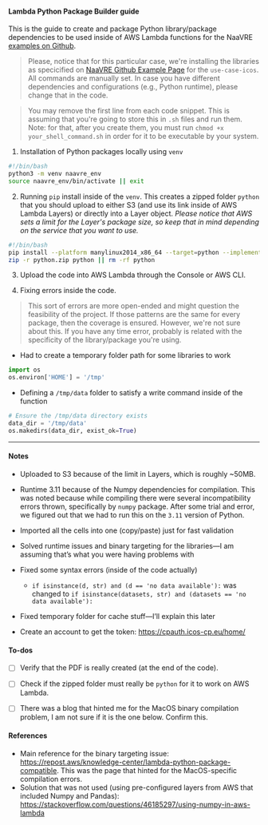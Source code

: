 #### Lambda Python Package Builder guide
This is the guide to create and package Python library/package dependencies to be used inside of AWS Lambda functions for the NaaVRE [examples on Github](https://github.com/QCDIS/tmp-devops-test-workflows).

> Please, notice that for this particular case, we're installing the libraries as specicified on [NaaVRE Github Example Page](https://github.com/QCDIS/tmp-devops-test-workflows) for the `use-case-icos`. All commands are manually set. In case you have different dependencies and configurations (e.g., Python runtime), please change that in the code.

> You may remove the first line from each code snippet. This is assuming that you're going to store this in `.sh` files and run them. Note: for that, after you create them, you must run `chmod +x your_shell_command.sh` in order for it to be executable by your system.
1. Installation of Python packages locally using `venv`
```sh
#!/bin/bash
python3 -m venv naavre_env
source naavre_env/bin/activate || exit
```

2. Running `pip` install inside of the `venv`. This creates a zipped folder `python` that you should upload to either S3 (and use its link inside of AWS Lambda Layers) or directly into a Layer object. _Please notice that AWS sets a limit for the Layer's package size, so keep that in mind depending on the service that you want to use._
```sh
#!/bin/bash
pip install --platform manylinux2014_x86_64 --target=python --implementation cp --python-version 3.11 --only-binary=:all: --upgrade icoscp==0.2.2 icoscp_core==0.3.9 matplotlib python-slugify || exit
zip -r python.zip python || rm -rf python
```

3. Upload the code into AWS Lambda through the Console or AWS CLI.

4. Fixing errors inside the code.
> This sort of errors are more open-ended and might question the feasibility of the project. If those patterns are the same for every package, then the coverage is ensured. However, we're not sure about this. If you have any time error, probably is related with the specificity of the library/package you're using.
- Had to create a temporary folder path for some libraries to work
```py
import os
os.environ['HOME'] = '/tmp'
```
- Defining a `/tmp/data` folder to satisfy a write command inside of the function
```py
# Ensure the /tmp/data directory exists
data_dir = '/tmp/data'
os.makedirs(data_dir, exist_ok=True)
```

---

#### Notes
- Uploaded to S3 because of the limit in Layers, which is roughly ~50MB.
- Runtime 3.11 because of the Numpy dependencies for compilation. This was noted because while compiling there were several incompatibility errors thrown, specifically by `numpy` package. After some trial and error, we figured out that we had to run this on the `3.11` version of Python.

- ⁠Imported all the cells into one (copy/paste) just for fast validation
- ⁠⁠Solved runtime issues and binary targeting for the libraries—I am assuming that’s what you were having problems with
- ⁠⁠Fixed some syntax errors (inside of the code actually)
     - `if isinstance(d, str) and (d == 'no data available'):` was changed to `if isinstance(datasets, str) and (datasets == 'no data available'):`
- ⁠⁠Fixed temporary folder for cache stuff—I’ll explain this later
- Create an account to get the token: https://cpauth.icos-cp.eu/home/

#### To-dos
- [ ] Verify that the PDF is really created (at the end of the code).
- [ ] Check if the zipped folder must really be `python` for it to work on AWS Lambda.
- [ ] There was a blog that hinted me for the MacOS binary compilation problem, I am not sure if it is the one below. Confirm this.


#### References
- Main reference for the binary targeting issue: https://repost.aws/knowledge-center/lambda-python-package-compatible. This was the page that hinted for the MacOS-specific compilation errors.
- Solution that was not used (using pre-configured layers from AWS that included Numpy and Pandas): https://stackoverflow.com/questions/46185297/using-numpy-in-aws-lambda